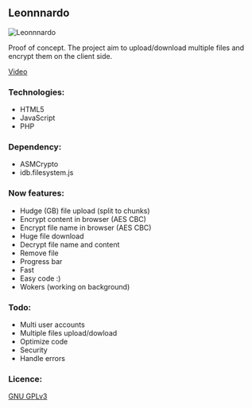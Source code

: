 Leonnnardo
----

![Leonnnardo](https://raw.githubusercontent.com/bedna-KU/Leonnnardo/master/source_image/screenshot.jpg)

Proof of concept.
The project aim to upload/download multiple files and encrypt them on the client side.

[Video](https://www.youtube.com/watch?v=1FUMGBKaNCo)

### Technologies:
* HTML5
* JavaScript
* PHP

### Dependency:
* ASMCrypto
* idb.filesystem.js

### Now features:
* Hudge (GB) file upload (split to chunks)
* Encrypt content in browser (AES CBC)
* Encrypt file name in browser (AES CBC)
* Huge file download
* Decrypt file name and content
* Remove file
* Progress bar
* Fast
* Easy code :)
* Wokers (working on background)

### Todo:
* Multi user accounts
* Multiple files upload/dowload
* Optimize code
* Security
* Handle errors

### Licence:
[GNU GPLv3](http://www.gnu.org/licenses/gpl-3.0.html)
